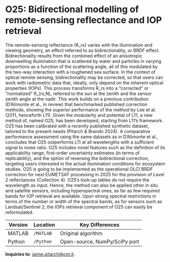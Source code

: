 # O25: Bidirectional modelling of remote-sensing reflectance and IOP retrieval
The remote-sensing reflectance (R_rs) varies with the illumination and viewing geometry, an effect referred to as bidirectionality, or BRDF effect. Bidirectionality results from the combined effect of an anisotropic downwelling illumination that is scattered by water and particles in varying proportions as a function of the scattering angle, all of this modulated by the two-way interaction with a roughened sea surface. In the context of optical remote sensing, bidirectionality may be corrected, so that users can work with radiometric data that, ideally, only depend on the inherent optical properties (IOPs). This process transforms R_rs into a “corrected” or “normalized” R_(rs,N), referred to the sun at the zenith and the sensor zenith angle at the nadir. This work builds on a previous contribution (D’Alimonte et al., in review) that benchmarked published correction methods, showing the superior performance of the method by Lee et al. (2011, henceforth L11). Given the modularity and potential of L11, a new method of, named O25, has been developed, starting from L11’s framework. O25 has been calibrated with a recently published synthetic dataset, tailored to the present needs (Pitarch & Brando 2024). A comparative performance assessment using the same datasets as in D’Alimonte et al., concludes that O25 outperforms L11 at all wavelengths with a sufficient signal to noise ratio. O25 includes novel features such as the definition of its applicability range, first-order uncertainty estimates (in terms of replicability), and the option of reversing the bidirectional correction, targeting users interested in the actual illumination conditions for ecosystem studies. O25 is going to be implemented as the operational OLCI BRDF correction for next EUMETSAT processing in 2025 for the provision of Level 2 reflectances (Collection 4). O25’s look-up tables do not require the wavelength as input. Hence, the method can also be applied other in situ and satellite sensors, including hyperspectral ones, as far as few required bands for IOP retrieval are available. Upon strong spectral restrictions in terms of the number or width of the spectral bands, as for sensors such as Landsat/Sentinel 2, the IOPs retrieval component of O25 can easily be reformulated.

| Version | Location | Key Differences |
|---------|----------|-----------------|
| MATLAB  | `/MATLAB` | Original algorithm |
| Python  | `/Python` | Open-source, NumPy/SciPy port |

**Inquiries to**: jaime.pitarch@cnr.it.
